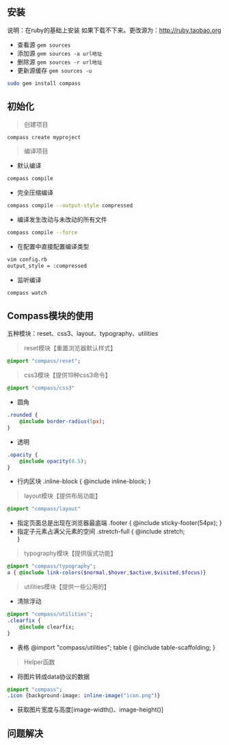 ## 安装
说明：在ruby的基础上安装
如果下载不下来。更改源为：http://ruby.taobao.org 
- 查看源 <code>gem sources</code>
- 添加源 <code>gem sources -a url地址</code>
- 删除源 <code>gem sources -r url地址</code>
- 更新源缓存 <code>gem sources -u</code>
```bash
sudo gem install compass
```

## 初始化

> 创建项目

```bash
compass create myproject
```

> 编译项目

- 默认编译
```bash
compass compile
```

- 完全压缩编译
```bash
compass compile --output-style compressed
```
- 编译发生改动与未改动的所有文件
```bash
compass compile --force
```

- 在配置中直接配置编译类型
```bash
vim config.rb
output_style = :compressed
```
- 监听编译
```bash
compass watch
```

## Compass模块的使用
五种模块：reset、css3、layout、typography、utilities

> reset模块【重置浏览器默认样式】

```sass
@import "compass/reset";
```

> css3模块【提供19种css3命令】

```sass
@import "compass/css3"
```
- 圆角
```sass
.rounded {
	@include border-radius(5px);	
}
```
- 透明
```sass
.opacity {
	@include opacity(0.5);
}
```
- 行内区块
.inline-block {
	@include inline-block;
}

> layout模块【提供布局功能】

```sass
@import "compass/layout"
```
- 指定页面总是出现在浏览器最底端
.footer {
	@include sticky-footer(54px);
}
- 指定子元素占满父元素的空间
.stretch-full {
	@include stretch;	
}

> typography模块【提供版式功能】

```sass
@import "compass/typography";
a { @include link-colors($normal,$hover,$active,$visited,$focus)}
```
> utilities模块【提供一些公用的】

- 清除浮动
```sass
@import "compass/utilities";
.clearfix {
	@include clearfix;
}
```
- 表格
@import "compass/utilities";
table {
	@include table-scaffolding;
}

> Helper函数

- 将图片转成data协议的数据
```sass
@import "compass";
.icon {background-image: inline-image("icon.png")}
```
- 获取图片宽度与高度[image-width()、image-height()]

## 问题解决





